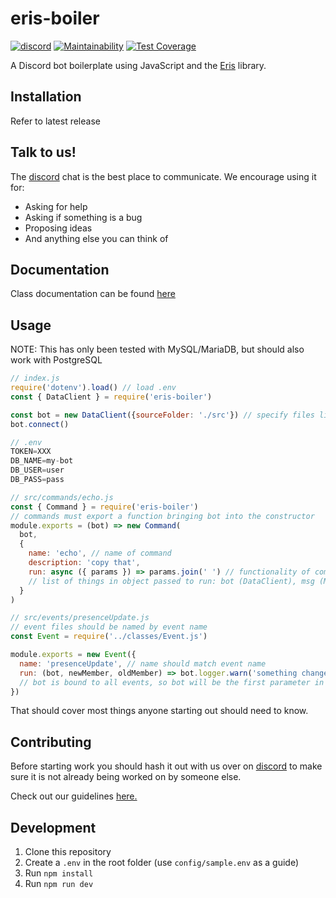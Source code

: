 # eris-boiler

[![discord](https://img.shields.io/badge/-chat%20on%20discord-b.svg?colorA=697ec4&colorB=7289da&logo=discord)](https://discordapp.com/invite/4SkAduM)
[![Maintainability](https://api.codeclimate.com/v1/badges/586014eefb135a4c51a1/maintainability)](https://codeclimate.com/github/alex-taxiera/eris-boiler/maintainability)
[![Test Coverage](https://api.codeclimate.com/v1/badges/586014eefb135a4c51a1/test_coverage)](https://codeclimate.com/github/alex-taxiera/eris-boiler/test_coverage)

A Discord bot boilerplate using JavaScript and the [Eris](https://abal.moe/Eris/) library.

## Installation
Refer to latest release

## Talk to us!
The [discord](https://discordapp.com/invite/4SkAduM) chat is the best place to communicate. We encourage using it for:
- Asking for help
- Asking if something is a bug
- Proposing ideas
- And anything else you can think of

## Documentation
Class documentation can be found [here](https://alex-taxiera.github.io/eris-boiler/)


## Usage
NOTE: This has only been tested with MySQL/MariaDB, but should also work with PostgreSQL
```js
// index.js
require('dotenv').load() // load .env
const { DataClient } = require('eris-boiler')

const bot = new DataClient({sourceFolder: './src'}) // specify files live in ./src
bot.connect()
```
```js
// .env
TOKEN=XXX
DB_NAME=my-bot
DB_USER=user
DB_PASS=pass
```
```js
// src/commands/echo.js
const { Command } = require('eris-boiler')
// commands must export a function bringing bot into the constructor
module.exports = (bot) => new Command(
  bot,
  {
    name: 'echo', // name of command
    description: 'copy that',
    run: async ({ params }) => params.join(' ') // functionality of command
    // list of things in object passed to run: bot (DataClient), msg (Message), params (String[])
  }
)
```
```js
// src/events/presenceUpdate.js
// event files should be named by event name
const Event = require('../classes/Event.js')

module.exports = new Event({
  name: 'presenceUpdate', // name should match event name
  run: (bot, newMember, oldMember) => bot.logger.warn('something changed')
  // bot is bound to all events, so bot will be the first parameter in addition to any parameters passed in from Eris
})
```
That should cover most things anyone starting out should need to know.

## Contributing
Before starting work you should hash it out with us over on [discord](https://discordapp.com/invite/4SkAduM) to make sure it is not already being worked on by someone else.

Check out our guidelines [here.](/CONTRIBUTING.md)

## Development
1. Clone this repository
2. Create a `.env` in the root folder (use `config/sample.env` as a guide)
3. Run `npm install`
4. Run `npm run dev`
